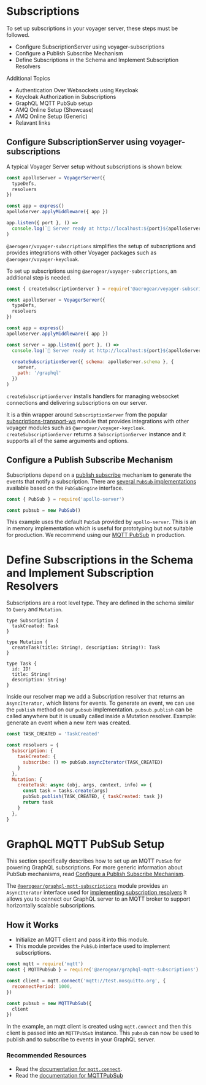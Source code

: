 # Subscriptions

To set up subscriptions in your voyager server, these steps must be followed.

* Configure SubscriptionServer using voyager-subscriptions
* Configure a Publish Subscribe Mechanism
* Define Subscriptions in the Schema and Implement Subscription Resolvers

Additional Topics

* Authentication Over Websockets using Keycloak
* Keycloak Authorization in Subscriptions
* GraphQL MQTT PubSub setup
* AMQ Online Setup (Showcase)
* AMQ Online Setup (Generic)
* Relavant links

## Configure SubscriptionServer using voyager-subscriptions

A typical Voyager Server setup without subscriptions is shown below.

```js
const apolloServer = VoyagerServer({
  typeDefs,
  resolvers
})

const app = express()
apolloServer.applyMiddleware({ app })

app.listen({ port }, () =>
  console.log(`🚀 Server ready at http://localhost:${port}${apolloServer.graphqlPath}`)
)
```

`@aerogear/voyager-subscriptions` simplifies the setup of subscriptions and provides integrations with other Voyager packages such as `@aerogear/voyager-keycloak`.

To set up subscriptions using `@aerogear/voyager-subscriptions`, an additional step is needed.

```js
const { createSubscriptionServer } = require('@aerogear/voyager-subscriptions')

const apolloServer = VoyagerServer({
  typeDefs,
  resolvers
})

const app = express()
apolloServer.applyMiddleware({ app })

const server = app.listen({ port }, () =>
  console.log(`🚀 Server ready at http://localhost:${port}${apolloServer.graphqlPath}`)

  createSubscriptionServer({ schema: apolloServer.schema }, {
    server,
    path: '/graphql'
  })
)
```

`createSubscriptionServer` installs handlers for managing websocket connections and delivering subscriptions on our server. 

It is a thin wrapper around `SubscriptionServer` from the popular [subscriptions-transport-ws](https://npm.im/subscriptions-transport-ws) module that provides integrations with other voyager modules such as `@aerogear/voyager-keycloak`. `createSubscriptionServer` returns a `SubscriptionServer` instance and it supports all of the same arguments and options.

## Configure a Publish Subscribe Mechanism

Subscriptions depend on a [publish subscribe](https://en.wikipedia.org/wiki/Publish%E2%80%93subscribe_pattern) mechanism to generate the events that notify a subscription. There are [several `PubSub` implementations](https://www.apollographql.com/docs/apollo-server/features/subscriptions/#pubsub-implementations) available based on the `PubSubEngine` interface.

```js
const { PubSub } = require('apollo-server')

const pubsub = new PubSub()
```

This example uses the default `PubSub` provided by `apollo-server`. This is an in memory implementation which is useful for prototyping but not suitable for production. We recommend using our [MQTT PubSub](npm.im/@aerogear/graphql-mqtt-subscriptions) in production.

# Define Subscriptions in the Schema and Implement Subscription Resolvers

Subscriptions are a root level type. They are defined in the schema similar to `Query` and `Mutation`.

```
type Subscription {
  taskCreated: Task
}

type Mutation {
  createTask(title: String!, description: String!): Task
}

type Task {
  id: ID!
  title: String!
  description: String!
}
```

Inside our resolver map we add a Subscription resolver that returns an `AsyncIterator,` which listens for events.
To generate an event, we can use the `publish` method on our `pubsub` implementation. `pubsub.publish` can be called anywhere but it is usually called inside a Mutation resolver. Example: generate an event when a new item was created.

```js
const TASK_CREATED = 'TaskCreated'

const resolvers = {
  Subscription: {
    taskCreated: {
      subscribe: () => pubSub.asyncIterator(TASK_CREATED)
    }
  },
  Mutation: {
    createTask: async (obj, args, context, info) => {
      const task = tasks.create(args)
      pubSub.publish(TASK_CREATED, { taskCreated: task })
      return task
    }
  },
}
```

# GraphQL MQTT PubSub Setup

This section specifically describes how to set up an MQTT `PubSub` for powering GraphQL subscriptions. For more generic information about PubSub mechanisms, read [Configure a Publish Subscribe Mechanism](#configure-a-publish-subscribe-mechanism).

The [`@aerogear/graphql-mqtt-subscriptions`](https://npm.im/@aerogear/graphql-mqtt-subscriptions) module provides an `AsyncIterator` interface used for [implementing subscription resolvers](#define-subscriptions-in-the-schema-and-implement-subscription-resolvers) It allows you to connect our GraphQL server to an MQTT broker to support horizontally scalable subscriptions.

## How it Works

* Initialize an MQTT client and pass it into this module.
* This module provides the `PubSub` interface used to implement subscriptions.

```js
const mqtt = require('mqtt')
const { MQTTPubSub } = require('@aerogear/graphql-mqtt-subscriptions')

const client = mqtt.connect('mqtt://test.mosquitto.org', {
  reconnectPeriod: 1000,
})

const pubsub = new MQTTPubSub({
  client
})
```

In the example, an mqtt client is created using `mqtt.connect` and then this client is passed into an `MQTTPubSub` instance. This `pubsub` can now be used to publish and to subscribe to events in your GraphQL server.

### Recommended Resources

* Read the [documentation for `mqtt.connect`](https://www.npmjs.com/package/mqtt#connect).
* Read the [documentation for MQTTPubSub](https://npmjs.com/package/@aerogear/graphql-mqtt-subscriptions)
